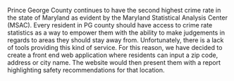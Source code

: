 Prince George County continues to have the second highest crime rate in the state of Maryland as evident by the Maryland Statistical Analysis Center (MSAC).
Every resident in PG county should have access to crime rate statistics as a way to empower them with the ability to make judgements in regards to areas they should stay away from.
Unfortunately, there is a lack of tools providing this kind of service.
For this reason, we have decided to create a front end web application where residents can input a zip code, address or city name.
The website would then present them with a report highlighting safety recommendations for that location. 

